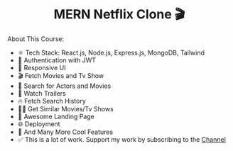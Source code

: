 <h1 align="center">MERN Netflix Clone 🎬</h1>


About This Course:

-   ⚛️ Tech Stack: React.js, Node.js, Express.js, MongoDB, Tailwind
-   🔐 Authentication with JWT
-   📱 Responsive UI
-   🎬 Fetch Movies and Tv Show
-   🔎 Search for Actors and Movies
-   🎥 Watch Trailers
-   🔥 Fetch Search History
-   🐱‍👤 Get Similar Movies/Tv Shows
-   💙 Awesome Landing Page
-   🌐 Deployment
-   🚀 And Many More Cool Features
-   ✅ This is a lot of work. Support my work by subscribing to the [Channel](https://www.youtube.com/@asaprogrammer_)



